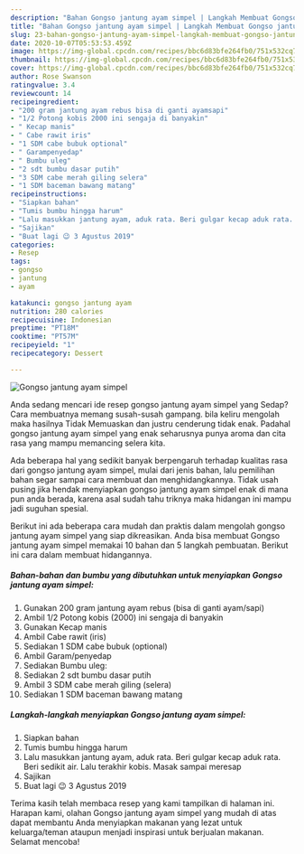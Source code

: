 ```yaml
---
description: "Bahan Gongso jantung ayam simpel | Langkah Membuat Gongso jantung ayam simpel Yang Sempurna"
title: "Bahan Gongso jantung ayam simpel | Langkah Membuat Gongso jantung ayam simpel Yang Sempurna"
slug: 23-bahan-gongso-jantung-ayam-simpel-langkah-membuat-gongso-jantung-ayam-simpel-yang-sempurna
date: 2020-10-07T05:53:53.459Z
image: https://img-global.cpcdn.com/recipes/bbc6d83bfe264fb0/751x532cq70/gongso-jantung-ayam-simpel-foto-resep-utama.jpg
thumbnail: https://img-global.cpcdn.com/recipes/bbc6d83bfe264fb0/751x532cq70/gongso-jantung-ayam-simpel-foto-resep-utama.jpg
cover: https://img-global.cpcdn.com/recipes/bbc6d83bfe264fb0/751x532cq70/gongso-jantung-ayam-simpel-foto-resep-utama.jpg
author: Rose Swanson
ratingvalue: 3.4
reviewcount: 14
recipeingredient:
- "200 gram jantung ayam rebus bisa di ganti ayamsapi"
- "1/2 Potong kobis 2000 ini sengaja di banyakin"
- " Kecap manis"
- " Cabe rawit iris"
- "1 SDM cabe bubuk optional"
- " Garampenyedap"
- " Bumbu uleg"
- "2 sdt bumbu dasar putih"
- "3 SDM cabe merah giling selera"
- "1 SDM baceman bawang matang"
recipeinstructions:
- "Siapkan bahan"
- "Tumis bumbu hingga harum"
- "Lalu masukkan jantung ayam, aduk rata. Beri gulgar kecap aduk rata. Beri sedikit air. Lalu terakhir kobis. Masak sampai meresap"
- "Sajikan"
- "Buat lagi 😉 3 Agustus 2019"
categories:
- Resep
tags:
- gongso
- jantung
- ayam

katakunci: gongso jantung ayam 
nutrition: 280 calories
recipecuisine: Indonesian
preptime: "PT18M"
cooktime: "PT57M"
recipeyield: "1"
recipecategory: Dessert

---
```



![Gongso jantung ayam simpel](https://img-global.cpcdn.com/recipes/bbc6d83bfe264fb0/751x532cq70/gongso-jantung-ayam-simpel-foto-resep-utama.jpg)

Anda sedang mencari ide resep gongso jantung ayam simpel yang Sedap? Cara membuatnya memang susah-susah gampang. bila keliru mengolah maka hasilnya Tidak Memuaskan dan justru cenderung tidak enak. Padahal gongso jantung ayam simpel yang enak seharusnya punya aroma dan cita rasa yang mampu memancing selera kita.



Ada beberapa hal yang sedikit banyak berpengaruh terhadap kualitas rasa dari gongso jantung ayam simpel, mulai dari jenis bahan, lalu pemilihan bahan segar sampai cara membuat dan menghidangkannya. Tidak usah pusing jika hendak menyiapkan gongso jantung ayam simpel enak di mana pun anda berada, karena asal sudah tahu triknya maka hidangan ini mampu jadi suguhan spesial.


Berikut ini ada beberapa cara mudah dan praktis dalam mengolah gongso jantung ayam simpel yang siap dikreasikan. Anda bisa membuat Gongso jantung ayam simpel memakai 10 bahan dan 5 langkah pembuatan. Berikut ini cara dalam membuat hidangannya.

<!--inarticleads1-->

##### Bahan-bahan dan bumbu yang dibutuhkan untuk menyiapkan Gongso jantung ayam simpel:

1. Gunakan 200 gram jantung ayam rebus (bisa di ganti ayam/sapi)
1. Ambil 1/2 Potong kobis (2000) ini sengaja di banyakin
1. Gunakan  Kecap manis
1. Ambil  Cabe rawit (iris)
1. Sediakan 1 SDM cabe bubuk (optional)
1. Ambil  Garam/penyedap
1. Sediakan  Bumbu uleg:
1. Sediakan 2 sdt bumbu dasar putih
1. Ambil 3 SDM cabe merah giling (selera)
1. Sediakan 1 SDM baceman bawang matang




<!--inarticleads2-->

##### Langkah-langkah menyiapkan Gongso jantung ayam simpel:

1. Siapkan bahan
1. Tumis bumbu hingga harum
1. Lalu masukkan jantung ayam, aduk rata. Beri gulgar kecap aduk rata. Beri sedikit air. Lalu terakhir kobis. Masak sampai meresap
1. Sajikan
1. Buat lagi 😉 3 Agustus 2019




Terima kasih telah membaca resep yang kami tampilkan di halaman ini. Harapan kami, olahan Gongso jantung ayam simpel yang mudah di atas dapat membantu Anda menyiapkan makanan yang lezat untuk keluarga/teman ataupun menjadi inspirasi untuk berjualan makanan. Selamat mencoba!
